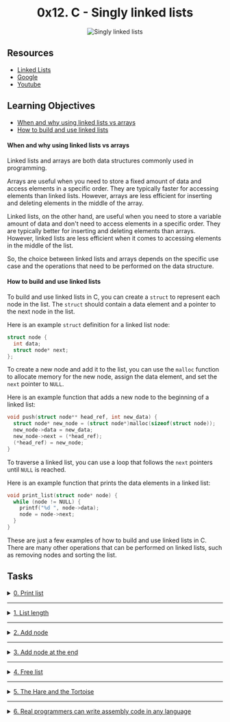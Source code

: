 
<h1 align="center">
0x12. C - Singly linked lists
</h1>

<p align="center">
    <img src="https://s3.amazonaws.com/intranet-projects-files/holbertonschool-low_level_programming/229/giphy-3.gif" alt="Singly linked lists">
</p>

## Resources
- [Linked Lists](https://www.youtube.com/watch?v=udapt4FGY20&feature=youtu.be&t=2m10s)
- [Google](https://www.google.com)
- [Youtube](https://www.youtube.com)

## Learning Objectives
- [When and why using linked lists vs arrays](#when-and-why-using-linked-lists-vs-arrays)
- [How to build and use linked lists](#how-to-build-and-use-linked-lists)

#### When and why using linked lists vs arrays
Linked lists and arrays are both data structures commonly used in programming.

Arrays are useful when you need to store a fixed amount of data and access elements in a specific order. They are typically faster for accessing elements than linked lists. However, arrays are less efficient for inserting and deleting elements in the middle of the array.

Linked lists, on the other hand, are useful when you need to store a variable amount of data and don't need to access elements in a specific order. They are typically better for inserting and deleting elements than arrays. However, linked lists are less efficient when it comes to accessing elements in the middle of the list.

So, the choice between linked lists and arrays depends on the specific use case and the operations that need to be performed on the data structure.

#### How to build and use linked lists
To build and use linked lists in C, you can create a `struct` to represent each node in the list. The `struct` should contain a data element and a pointer to the next node in the list.

Here is an example `struct` definition for a linked list node:

```c
struct node {
  int data;
  struct node* next;
};
```

To create a new node and add it to the list, you can use the `malloc` function to allocate memory for the new node, assign the data element, and set the `next` pointer to `NULL`.

Here is an example function that adds a new node to the beginning of a linked list:

```c
void push(struct node** head_ref, int new_data) {
  struct node* new_node = (struct node*)malloc(sizeof(struct node));
  new_node->data = new_data;
  new_node->next = (*head_ref);
  (*head_ref) = new_node;
}
```

To traverse a linked list, you can use a loop that follows the `next` pointers until `NULL` is reached.

Here is an example function that prints the data elements in a linked list:

```c
void print_list(struct node* node) {
  while (node != NULL) {
    printf("%d ", node->data);
    node = node->next;
  }
}
```

These are just a few examples of how to build and use linked lists in C. There are many other operations that can be performed on linked lists, such as removing nodes and sorting the list.


## Tasks

<details>
<summary>
<a href="./0-print_list.c">0. Print list</a>
</summary>

```c
#include <stdlib.h>
#include <string.h>
#include <stdio.h>
#include "lists.h"

/**
 * main - check the code
 *
 * Return: Always 0.
 */
int main(void)
{
    list_t *head;
    list_t *new;
    list_t hello = {"World", 5, NULL};
    size_t n;

    head = &hello;
    new = malloc(sizeof(list_t));
    if (new == NULL)
    {
        printf("Error\n");
        return (1);
    }
    new->str = strdup("Hello");
    new->len = 5;
    new->next = head;
    head = new;
    n = print_list(head);
    printf("-> %lu elements\n", n);

    printf("\n");
    free(new->str);
    new->str = NULL;
    n = print_list(head);
    printf("-> %lu elements\n", n);

    free(new);
    return (0);
}
```

> Compiled with: `gcc -Wall -pedantic -Werror -Wextra 0-main.c 0-print_list.c -o a`

> Output:

```sh
[5] Hello
[5] World
-> 2 elements

[0] (nil)
[5] World
-> 2 elements
```

</details>

---

<details>
<summary>
<a href="./1-list_len.c">1. List length</a>
</summary>

```c
#include <stdlib.h>
#include <string.h>
#include <stdio.h>
#include "lists.h"

/**
 * main - check the code
 *
 * Return: Always 0.
 */
int main(void)
{
    list_t *head;
    list_t *new;
    list_t hello = {"World", 5, NULL};
    size_t n;

    head = &hello;
    new = malloc(sizeof(list_t));
    if (new == NULL)
    {
        printf("Error\n");
        return (1);
    }
    new->str = strdup("Hello");
    new->len = 5;
    new->next = head;
    head = new;
    n = list_len(head);
    printf("-> %lu elements\n", n);
    free(new->str);
    free(new);
    return (0);
}
```

> Compiled with: `gcc -Wall -pedantic -Werror -Wextra 1-main.c 1-list_len.c -o b`

> Output:

```sh
-> 2 elements
```

</details>

---

<details>
<summary>
<a href="./2-add_node.c">2. Add node</a>
</summary>

```c
#include <stdlib.h>
#include <string.h>
#include <stdio.h>
#include "lists.h"

/**
 * main - check the code
 *
 * Return: Always 0.
 */
int main(void)
{
    list_t *head;

    head = NULL;
    add_node(&head, "Alexandro");
    add_node(&head, "Asaia");
    add_node(&head, "Augustin");
    add_node(&head, "Bennett");
    add_node(&head, "Bilal");
    add_node(&head, "Chandler");
    add_node(&head, "Damian");
    add_node(&head, "Daniel");
    add_node(&head, "Dora");
    add_node(&head, "Electra");
    add_node(&head, "Gloria");
    add_node(&head, "Joe");
    add_node(&head, "John");
    add_node(&head, "John");
    add_node(&head, "Josquin");
    add_node(&head, "Kris");
    add_node(&head, "Marine");
    add_node(&head, "Mason");
    add_node(&head, "Praylin");
    add_node(&head, "Rick");
    add_node(&head, "Rick");
    add_node(&head, "Rona");
    add_node(&head, "Siphan");
    add_node(&head, "Sravanthi");
    add_node(&head, "Steven");
    add_node(&head, "Tasneem");
    add_node(&head, "William");
    add_node(&head, "Zee");
    print_list(head);
    return (0);
}
```

> Compiled with: `gcc -Wall -pedantic -Werror -Wextra 2-main.c 2-add_node.c 0-print_list.c -o c`

> Output:

```sh
[7] Zee
[8] William
[8] Tasneem
[7] Steven
[10] Sravanthi
[7] Siphan
[5] Rona
[4] Rick
[4] Rick
[8] Praylin
[5] Mason
[7] Marine
[4] Kris
[8] Josquin
[4] John
[4] John
[3] Joe
[6] Gloria
[7] Electra
[4] Dora
[6] Daniel
[6] Damian
[8] Chandler
[5] Bilal
[7] Bennett
[8] Augustin
[5] Asaia
[9] Alexandro
```

</details>

---

<details>
<summary>
<a href="./3-add_node_end.c">3. Add node at the end</a>
</summary>

```c
#include <stdlib.h>
#include <string.h>
#include <stdio.h>
#include "lists.h"

/**
 * main - check the code
 *
 * Return: Always 0.
 */
int main(void)
{
    list_t *head;

    head = NULL;
    add_node_end(&head, "Anne");
    add_node_end(&head, "Colton");
    add_node_end(&head, "Corbin");
    add_node_end(&head, "Daniel");
    add_node_end(&head, "Danton");
    add_node_end(&head, "David");
    add_node_end(&head, "Gary");
    add_node_end(&head, "Holden");
    add_node_end(&head, "Ian");
    add_node_end(&head, "Ian");
    add_node_end(&head, "Jay");
    add_node_end(&head, "Jennie");
    add_node_end(&head, "Jimmy");
    add_node_end(&head, "Justin");
    add_node_end(&head, "Kalson");
    add_node_end(&head, "Kina");
    add_node_end(&head, "Matthew");
    add_node_end(&head, "Max");
    add_node_end(&head, "Michael");
    add_node_end(&head, "Ntuj");
    add_node_end(&head, "Philip");
    add_node_end(&head, "Richard");
    add_node_end(&head, "Samantha");
    add_node_end(&head, "Stuart");
    add_node_end(&head, "Swati");
    add_node_end(&head, "Timothy");
    add_node_end(&head, "Victor");
    add_node_end(&head, "Walton");
    print_list(head);
    return (0);
}
```

> Compiled with: `gcc -Wall -pedantic -Werror -Wextra 3-main.c 3-add_node_end.c 0-print_list.c -o d`

> Output
```shell
[4] Anne
[6] Colton
[6] Corbin
[6] Daniel
[6] Danton
[5] David
[4] Gary
[6] Holden
[3] Ian
[3] Ian
[3] Jay
[6] Jennie
[5] Jimmy
[6] Justin
[6] Kalson
[4] Kina
[7] Matthew
[3] Max
[7] Michael
[4] Ntuj
[6] Philip
[7] Richard
[8] Samantha
[6] Stuart
[5] Swati
[7] Timothy
[6] Victor
[6] Walton
```

</details>

---

<details>
<summary>
<a href="./4-free_list.c">4. Free list</a>
</summary>

```c
#include <stdlib.h>
#include <string.h>
#include <stdio.h>
#include "lists.h"

/**
 * main - check the code
 *
 * Return: Always 0.
 */
int main(void)
{
    list_t *head;

    head = NULL;
    add_node_end(&head, "Bob");
    add_node_end(&head, "&");
    add_node_end(&head, "Kris");
    add_node_end(&head, "love");
    add_node_end(&head, "asm");
    print_list(head);
    free_list(head);
    head = NULL;
    return (0);
}
```

> Compiled with: `gcc -Wall -pedantic -Werror -Wextra 4-main.c 4-free_list.c 3-add_node_end.c 0-print_list.c -o e`

> Output:
```shell
$ valgrind ./e
==3598== Memcheck, a memory error detector
==3598== Copyright (C) 2002-2015, and GNU GPL'd, by Julian Seward et al.
==3598== Using Valgrind-3.11.0 and LibVEX; rerun with -h for copyright info
==3598== Command: ./e
==3598== 
[6] Bob
[1] &
[3] Kris
[4] love
[3] asm
==3598== 
==3598== HEAP SUMMARY:
==3598==     in use at exit: 0 bytes in 0 blocks
==3598==   total heap usage: 11 allocs, 11 frees, 1,166 bytes allocated
==3598== 
==3598== All heap blocks were freed -- no leaks are possible
==3598== 
==3598== For counts of detected and suppressed errors, rerun with: -v
==3598== ERROR SUMMARY: 0 errors from 0 contexts (suppressed: 0 from 0)
```

</details>

---

<details>
<summary>
<a href="./100-first.c">5. The Hare and the Tortoise</a>
</summary>

```c
#include <stdio.h>

/**
 * main - check the code
 *
 * Return: Always 0.
 */
int main(void)
{
    printf("(A tortoise, having pretty good sense of a hare's nature, challenges one to a race.)\n");
    return (0);
}
```

> Compiled with: `gcc -Wall -pedantic -Werror -Wextra 100-first.c 100-main.c -o first`

> Output:
```shell
$ ./first
You're beat! and yet, you must allow,
I bore my house upon my back!
```

</details>

---

<details>
<summary>
<a href="./101-hello_holberton.asm">6. Real programmers can write assembly code in any language</a>
</summary>

> Compiled with: `nasm -f elf64 101-hello_holberton.asm && gcc -no-pie -std=gnu89 101-hello_holberton.o -o hello`

> Output:
```shell
$ ./hello
Hello, Holberton
```

</details>

